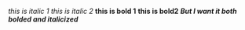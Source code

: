 *this is italic 1*
_this is italic 2_
**this is bold 1**
__this is bold2__
_**But I want it both bolded and italicized**_
